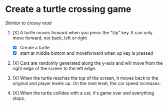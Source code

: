 # Create a turtle crossing game

*Siimilar to crossy road*


1. [X] A turtle moves forward when you press the "Up" key. 
    It can only move forward, not back, left or right
    - [X] Create a turtle 
    - [X] start at middle bottom and moveforward when up key is pressed 

3. [X] Cars are randomly generated along the y-axis and will move from 
    the right edge of the screen to the left edge. 


4. [X] When the turtle reaches the top of the screen, it moves back to the original
    and player levels up. On the next level, the car speed increases.

5. [X] When the turtle collides with a car, it's game over and everything stops.
